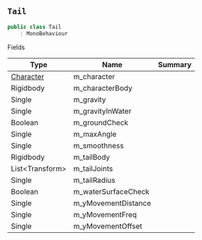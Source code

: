 ## `Tail`

```csharp
public class Tail
    : MonoBehaviour

```

Fields

| Type | Name | Summary | 
| --- | --- | --- | 
| [Character](./Character.md) | m_character |  | 
| Rigidbody | m_characterBody |  | 
| Single | m_gravity |  | 
| Single | m_gravityInWater |  | 
| Boolean | m_groundCheck |  | 
| Single | m_maxAngle |  | 
| Single | m_smoothness |  | 
| Rigidbody | m_tailBody |  | 
| List&lt;Transform&gt; | m_tailJoints |  | 
| Single | m_tailRadius |  | 
| Boolean | m_waterSurfaceCheck |  | 
| Single | m_yMovementDistance |  | 
| Single | m_yMovementFreq |  | 
| Single | m_yMovementOffset |  | 


